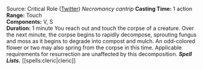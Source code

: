Source: Critical Role ([Twitter](https://twitter.com/matthewmercer/status/1027797251484078080?lang=en))
*Necromancy cantrip*
**Casting Time:** 1 action  
**Range:** Touch  
**Components:** V, S  
**Duration:** 1 minute
You reach out and touch the corpse of a creature. Over the next minute, the corpse begins to rapidly decompose, sprouting fungus and moss as it begins to degrade into compost and mulch. An odd-colored flower or two may also spring from the corpse in this time. Applicable requirements for resurrection are unaffected by this decomposition.
***Spell Lists.*** [[spells:cleric|cleric]]